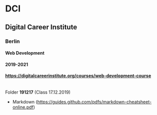 # DCI
## Digital Career Institute
### Berlin
#### Web Development
#### 2019-2021
#### https://digitalcareerinstitute.org/courses/web-development-course
\
Folder **191217** (Class 17.12.2019)
* Markdown (https://guides.github.com/pdfs/markdown-cheatsheet-online.pdf)
